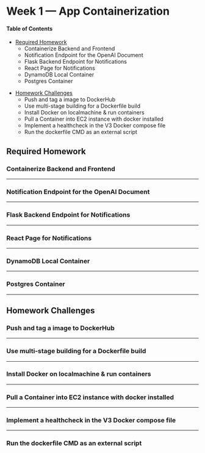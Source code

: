 # Week 1 — App Containerization

#### Table of Contents

+ [Required Homework](https://github.com/morpheus04/aws-bootcamp-cruddur-2023/blob/main/journal/week1.md#required-homework)
  - Containerize Backend and Frontend
  - Notification Endpoint for the OpenAI Document
  - Flask Backend Endpoint for Notifications
  - React Page for Notifications
  - DynamoDB Local Container
  - Postgres Container
      
* [Homework Challenges](https://github.com/morpheus04/aws-bootcamp-cruddur-2023/blob/main/journal/week1.md#homework-challenges)
  - Push and tag a image to DockerHub
  - Use multi-stage building for a Dockerfile build
  - Install Docker on localmachine & run containers
  - Pull a Container into EC2 instance with docker installed
  - Implement a healthcheck in the V3 Docker compose file
  - Run the dockerfile CMD as an external script


## Required Homework

### Containerize Backend and Frontend

---

### Notification Endpoint for the OpenAI Document

---

### Flask Backend Endpoint for Notifications

---

### React Page for Notifications

---

### DynamoDB Local Container

---

### Postgres Container

***



## Homework Challenges

### Push and tag a image to DockerHub

---

### Use multi-stage building for a Dockerfile build

---

### Install Docker on localmachine & run containers

---

### Pull a Container into EC2 instance with docker installed

---

### Implement a healthcheck in the V3 Docker compose file

---

### Run the dockerfile CMD as an external script
